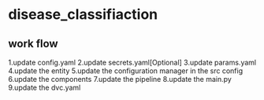# disease_classifiaction
## work flow

1.update config.yaml
2.update secrets.yaml[Optional]
3.update params.yaml
4.update the entity
5.update the configuration manager in the src config
6.update the components
7.update the pipeline
8.update the main.py
9.update the dvc.yaml